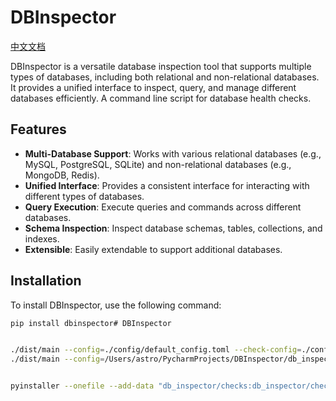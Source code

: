 
# DBInspector

[中文文档](README_zh.md)

DBInspector is a versatile database inspection tool that supports multiple types of databases, including both relational and non-relational databases. It provides a unified interface to inspect, query, and manage different databases efficiently.
A command line script for database health checks.

## Features

- **Multi-Database Support**: Works with various relational databases (e.g., MySQL, PostgreSQL, SQLite) and non-relational databases (e.g., MongoDB, Redis).
- **Unified Interface**: Provides a consistent interface for interacting with different types of databases.
- **Query Execution**: Execute queries and commands across different databases.
- **Schema Inspection**: Inspect database schemas, tables, collections, and indexes.
- **Extensible**: Easily extendable to support additional databases.

## Installation

To install DBInspector, use the following command:

```bash
pip install dbinspector# DBInspector


./dist/main --config=./config/default_config.toml --check-config=./config/postgres_check_item.json --report-format=html --output-report-dir=./report
./dist/main --config=/Users/astro/PycharmProjects/DBInspector/db_inspector/config/default_config.toml --report-format=html --output-report-dir=/Users/astro/PycharmProjects/DBInspector/dist/report


pyinstaller --onefile --add-data "db_inspector/checks:db_inspector/checks" --add-data "db_inspector/config:db_inspector/config" --add-data "db_inspector/connectors:db_inspector/connectors" --add-data "db_inspector/pipelines:db_inspector/pipelines" --add-data "db_inspector/reports:db_inspector/reports" --add-data "db_inspector/utils:db_inspector/utils" --hidden-import=db_inspector.main db_inspector/main.py
